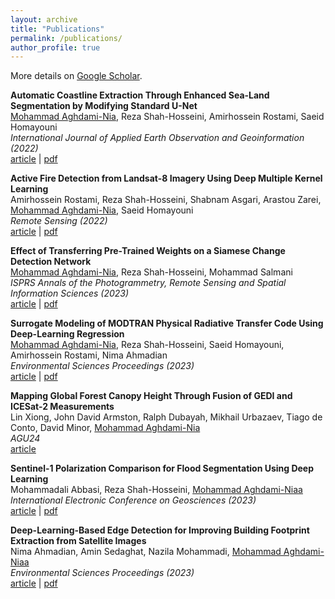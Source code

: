 ```yaml
---
layout: archive
title: "Publications"
permalink: /publications/
author_profile: true
---
```


More details on [Google Scholar](https://scholar.google.com/citations?hl=en&user=jnyjXYUAAAAJ&view_op=list_works).

**Automatic Coastline Extraction Through Enhanced Sea-Land Segmentation by Modifying Standard U-Net**\
<u>Mohammad Aghdami-Nia</u>, Reza Shah-Hosseini, Amirhossein Rostami, Saeid Homayouni\
*International Journal of Applied Earth Observation and Geoinformation (2022)*\
[article](https://www.sciencedirect.com/science/article/pii/S0303243422001118) | 
[pdf](https://mo-agh.github.io/files/paper1.pdf)

**Active Fire Detection from Landsat-8 Imagery Using Deep Multiple Kernel Learning**\
Amirhossein Rostami, Reza Shah-Hosseini, Shabnam Asgari, Arastou Zarei, <u>Mohammad Aghdami-Nia</u>, Saeid Homayouni\
*Remote Sensing (2022)*\
[article](https://www.mdpi.com/2072-4292/14/4/992) | 
[pdf](https://mo-agh.github.io/files/paper2.pdf)

**Effect of Transferring Pre-Trained Weights on a Siamese Change Detection Network**\
<u>Mohammad Aghdami-Nia</u>, Reza Shah-Hosseini, Mohammad Salmani\
*ISPRS Annals of the Photogrammetry, Remote Sensing and Spatial Information Sciences (2023)*\
[article](https://isprs-annals.copernicus.org/articles/X-4-W1-2022/19/2023/isprs-annals-X-4-W1-2022-19-2023.html) | 
[pdf](https://mo-agh.github.io/files/paper3.pdf)

**Surrogate Modeling of MODTRAN Physical Radiative Transfer Code Using Deep-Learning Regression**\
<u>Mohammad Aghdami-Nia</u>, Reza Shah-Hosseini, Saeid Homayouni, Amirhossein Rostami, Nima Ahmadian\
*Environmental Sciences Proceedings (2023)*\
[article](https://www.mdpi.com/2673-4931/29/1/16) | 
[pdf](https://mo-agh.github.io/files/paper4.pdf)

**Mapping Global Forest Canopy Height Through Fusion of GEDI and ICESat-2 Measurements**\
Lin Xiong, John David Armston, Ralph Dubayah, Mikhail Urbazaev, Tiago de Conto, David Minor, <u>Mohammad Aghdami-Nia</u>\
*AGU24*\
[article](https://agu.confex.com/agu/agu24/meetingapp.cgi/Paper/1549324) 

**Sentinel-1 Polarization Comparison for Flood Segmentation Using Deep Learning**\
Mohammadali Abbasi, Reza Shah-Hosseini, <u>Mohammad Aghdami-Niaa</u>\
*International Electronic Conference on Geosciences (2023)*\
[article](https://www.mdpi.com/2504-3900/87/1/14) | 
[pdf](https://mo-agh.github.io/files/paper6.pdf)

**Deep-Learning-Based Edge Detection for Improving Building Footprint Extraction from Satellite Images**\
Nima Ahmadian, Amin Sedaghat, Nazila Mohammadi, <u>Mohammad Aghdami-Niaa</u>\
*Environmental Sciences Proceedings (2023)*\
[article](https://www.mdpi.com/2673-4931/29/1/61) | 
[pdf](https://mo-agh.github.io/files/paper7.pdf)
